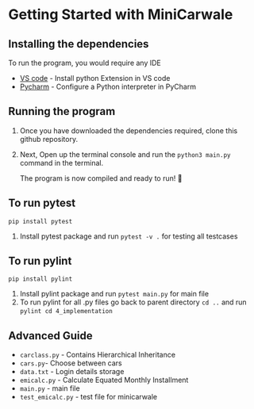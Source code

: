 # Getting Started with MiniCarwale



## Installing the dependencies

To run the program, you would require any IDE
- [VS code](https://code.visualstudio.com/download) - Install python Extension in VS code 
- [Pycharm](https://www.jetbrains.com/pycharm/download/#section=windows) - Configure a Python interpreter in PyCharm 
 

## Running the program

1. Once you have downloaded the dependencies required, clone this github repository.
2. Next, Open up the terminal console and run the `python3 main.py` command in the terminal.

   The program is now compiled and ready to run! :tada:
## To run pytest
```
pip install pytest
```
1. Install pytest package and run `pytest -v .` for testing all testcases

## To run pylint
```
pip install pylint
```
1. Install pylint package and run `pytest main.py` for main file
2. To run pylint for all .py files go back to parent directory `cd ..` and run `pylint cd 4_implementation`

## Advanced Guide
- `carclass.py` - Contains Hierarchical Inheritance
- `cars.py`- Choose between cars
- `data.txt` - Login details storage
- `emicalc.py` - Calculate Equated Monthly Installment
- `main.py` - main file
- `test_emicalc.py` - test file for minicarwale
